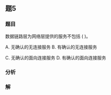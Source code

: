 ## 题5
### 题目
数据链路层为网络层提供的服务不包括 ( )。

A. 无确认的无连接服务 B. 有确认的无连接服务

C. 无确认的面向连接服务 D. 有确认的面向连接服务
### 分析

### 解